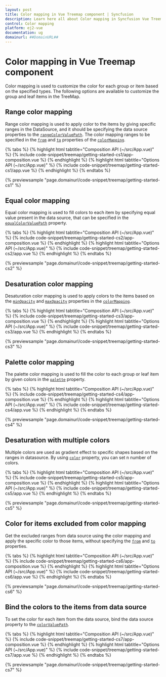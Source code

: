 ```yaml
---
layout: post
title: Color mapping in Vue Treemap component | Syncfusion
description: Learn here all about Color mapping in Syncfusion Vue Treemap component of Syncfusion Essential JS 2 and more.
control: Color mapping 
platform: ej2-vue
documentation: ug
domainurl: ##DomainURL##
---
```


# Color mapping in Vue Treemap component

Color mapping is used to customize the color for each group or item based on the specified types. The following options are available to customize the group and leaf items in the TreeMap.

## Range color mapping

Range color mapping is used to apply color to the items by giving specific ranges in the DataSource, and it should be specifying the data source properties to the [`rangeColorValuePath`](https://ej2.syncfusion.com/vue/documentation/api/treemap/#rangecolorvaluepath). The color mapping ranges to be specified in the [`from`](https://ej2.syncfusion.com/vue/documentation/api/treemap/colorMapping/#from) and [`to`](https://ej2.syncfusion.com/vue/documentation/api/treemap/colorMapping/#to) properties of the [`colorMapping`](https://ej2.syncfusion.com/vue/documentation/api/treemap/colorMapping/).

{% tabs %}
{% highlight html tabtitle="Composition API (~/src/App.vue)" %}
{% include code-snippet/treemap/getting-started-cs1/app-composition.vue %}
{% endhighlight %}
{% highlight html tabtitle="Options API (~/src/App.vue)" %}
{% include code-snippet/treemap/getting-started-cs1/app.vue %}
{% endhighlight %}
{% endtabs %}
        
{% previewsample "page.domainurl/code-snippet/treemap/getting-started-cs1" %}

## Equal color mapping

Equal color mapping is used to fill colors to each item by specifying equal value present in the data source, that can be specified in the [`equalColorValuePath`](https://ej2.syncfusion.com/vue/documentation/api/treemap/#equalcolorvaluepath) property.

{% tabs %}
{% highlight html tabtitle="Composition API (~/src/App.vue)" %}
{% include code-snippet/treemap/getting-started-cs2/app-composition.vue %}
{% endhighlight %}
{% highlight html tabtitle="Options API (~/src/App.vue)" %}
{% include code-snippet/treemap/getting-started-cs2/app.vue %}
{% endhighlight %}
{% endtabs %}
        
{% previewsample "page.domainurl/code-snippet/treemap/getting-started-cs2" %}

## Desaturation color mapping

Desaturation color mapping is used to apply colors to the items based on the [`minOpacity`](https://ej2.syncfusion.com/vue/documentation/api/treemap/colorMapping/#minopacity) and [`maxOpacity`](https://ej2.syncfusion.com/vue/documentation/api/treemap/colorMapping/#maxopacity) properties in the [`colorMapping`](https://ej2.syncfusion.com/vue/documentation/api/treemap/colorMapping/).

{% tabs %}
{% highlight html tabtitle="Composition API (~/src/App.vue)" %}
{% include code-snippet/treemap/getting-started-cs3/app-composition.vue %}
{% endhighlight %}
{% highlight html tabtitle="Options API (~/src/App.vue)" %}
{% include code-snippet/treemap/getting-started-cs3/app.vue %}
{% endhighlight %}
{% endtabs %}
        
{% previewsample "page.domainurl/code-snippet/treemap/getting-started-cs3" %}

## Palette color mapping

The palette color mapping is used to fill the color to each group or leaf item by given colors in the [`palette`](https://ej2.syncfusion.com/vue/documentation/api/treemap/#palette) property.

{% tabs %}
{% highlight html tabtitle="Composition API (~/src/App.vue)" %}
{% include code-snippet/treemap/getting-started-cs4/app-composition.vue %}
{% endhighlight %}
{% highlight html tabtitle="Options API (~/src/App.vue)" %}
{% include code-snippet/treemap/getting-started-cs4/app.vue %}
{% endhighlight %}
{% endtabs %}
        
{% previewsample "page.domainurl/code-snippet/treemap/getting-started-cs4" %}

## Desaturation with multiple colors

Multiple colors are used as gradient effect to specific shapes based on the ranges in datasource. By using [`color`](https://ej2.syncfusion.com/vue/documentation/api/treemap/colorMapping/#color) property, you can set n number of colors.

{% tabs %}
{% highlight html tabtitle="Composition API (~/src/App.vue)" %}
{% include code-snippet/treemap/getting-started-cs5/app-composition.vue %}
{% endhighlight %}
{% highlight html tabtitle="Options API (~/src/App.vue)" %}
{% include code-snippet/treemap/getting-started-cs5/app.vue %}
{% endhighlight %}
{% endtabs %}
        
{% previewsample "page.domainurl/code-snippet/treemap/getting-started-cs5" %}

## Color for items excluded from color mapping

Get the excluded ranges from data source using the color mapping and apply the specific color to those items, without specifying the [`from`](https://ej2.syncfusion.com/vue/documentation/api/treemap/colorMapping/#from) and [`to`](https://ej2.syncfusion.com/vue/documentation/api/treemap/colorMapping/#to) properties.

{% tabs %}
{% highlight html tabtitle="Composition API (~/src/App.vue)" %}
{% include code-snippet/treemap/getting-started-cs6/app-composition.vue %}
{% endhighlight %}
{% highlight html tabtitle="Options API (~/src/App.vue)" %}
{% include code-snippet/treemap/getting-started-cs6/app.vue %}
{% endhighlight %}
{% endtabs %}
        
{% previewsample "page.domainurl/code-snippet/treemap/getting-started-cs6" %}

## Bind the colors to the items from data source

To set the color for each item from the data source, bind the data source property to the [`colorValuePath`](https://ej2.syncfusion.com/vue/documentation/api/treemap/#colorvaluepath).

{% tabs %}
{% highlight html tabtitle="Composition API (~/src/App.vue)" %}
{% include code-snippet/treemap/getting-started-cs7/app-composition.vue %}
{% endhighlight %}
{% highlight html tabtitle="Options API (~/src/App.vue)" %}
{% include code-snippet/treemap/getting-started-cs7/app.vue %}
{% endhighlight %}
{% endtabs %}
        
{% previewsample "page.domainurl/code-snippet/treemap/getting-started-cs7" %}